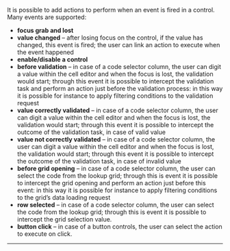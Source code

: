 It is possible to add actions to perform when an event is fired in a control.
Many events are supported:

*  **focus grab and lost** 
*  **value changed**  &#8211; after losing focus on the control, if the value has changed, this event is fired; the user can link an action to execute when the event happened
*  **enable/disable a control** 
*  **before validation**  &#8211; in case of a code selector column, the user can digit a value within the cell editor and when the focus is lost, the validation would start; through this event it is possible to intercept the validation task and perform an action just before the validation process: in this way it is possible for instance to apply filtering conditions to the validation request
*  **value correctly validated**  &#8211; in case of a code selector column, the user can digit a value within the cell editor and when the focus is lost, the validation would start; through this event it is possible to intercept the outcome of the validation task, in case of valid value
*  **value not correctly validated**  &#8211; in case of a code selector column, the user can digit a value within the cell editor and when the focus is lost, the validation would start; through this event it is possible to intercept the outcome of the validation task, in case of invalid value
*  **before grid opening**  &#8211; in case of a code selector column, the user can select the code from the lookup grid; through this is event it is possible to intercept the grid opening and perform an action just before this event: in this way it is possible for instance to apply filtering conditions to the grid’s data loading request
*  **row selected**  &#8211; in case of a code selector column, the user can select the code from the lookup grid; through this is event it is possible to intercept the grid selection value.
*  **button click**  &#8211; in case of a button controls, the user can select the action to execute on click.

                

---


